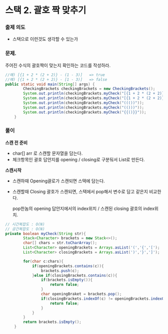 # 스택 2. 괄호 짝 맞추기

### 출제 의도

- 스택으로 이런것도 생각할 수 있는가

### 문제. 
주어진 수식의 괄호짝이 맞는지 확인하는 코드를 작성하라.

```java
//예) [{1 + 2 * (2 + 2)} - (1 - 3)]   => true
//예) [{1 + 2 * (2 + 2)} - [1 - 3)]   => false
public static void main(String[] args) {
        CheckingBrackets checkingBrackets = new CheckingBrackets();
        System.out.println(checkingBrackets.myCheck("[{1 + 2 * (2 + 2)} - (1 - 3)]"));
        System.out.println(checkingBrackets.myCheck("[{1 + 2 * (2 + 2)} - [1 - 3)]"));
        System.out.println(checkingBrackets.myCheck("((())"));
        System.out.println(checkingBrackets.myCheck("(()))"));
        System.out.println(checkingBrackets.myCheck("{{()}}"));
    }
```

### 풀이

**스캔 전 준비**

- char[] arr 로 스캔할 문자열을 담는다.
- 체크항목인 괄호 답안지를 opening / closing로 구분둬서 List로 만든다.

**스캔시작** 

- 스캔하때 Opening괄로가 스캔되면 스택에 담는다.
- 스캔할때 Closing 괄호가 스캔되면, 스택에서 pop해서 변수로 담고 같은지 비교한다.

    pop한놈의 opening 답안지에서의 index위치   /  스캔된 closing 괄호의 index위치. 

```java
// 시간복잡도 : O(N)
// 공간복잡도 : O(N)
private boolean myCheck(String str){
        Stack<Character> brackets = new Stack<>();
        char[] chars = str.toCharArray();
        List<Character> openingBrackets = Arrays.asList('(','{','[');
        List<Character> closingBrackets = Arrays.asList(')','}',']');

        for(char c:chars){
            if(openingBrackets.contains(c)){
                brackets.push(c);
            }else if(closingBrackets.contains(c)){
                if(brackets.isEmpty()){
                    return false;
                }
                char openingBraket = brackets.pop();
                if(closingBrackets.indexOf(c) != openingBrackets.indexOf(openingBraket)){
                    return false;
                }
            }
        }
        return brackets.isEmpty();
    }
```